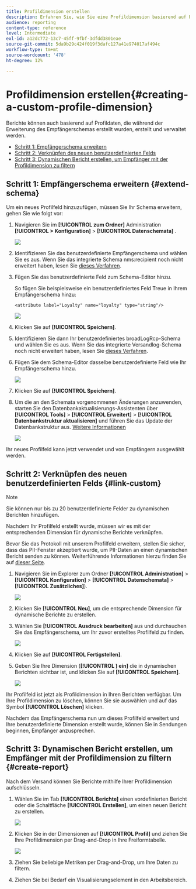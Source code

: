 ```yaml
---
title: Profildimension erstellen
description: Erfahren Sie, wie Sie eine Profildimension basierend auf Profildaten erstellen.
audience: reporting
content-type: reference
level: Intermediate
exl-id: a12dc772-13c7-45ff-9fbf-3dfdd3801eae
source-git-commit: 5da9b29c424f019f3dafc127a41e974017af494c
workflow-type: tm+mt
source-wordcount: '478'
ht-degree: 12%

---
```


# Profildimension erstellen{#creating-a-custom-profile-dimension}

Berichte können auch basierend auf Profildaten, die während der Erweiterung des Empfängerschemas erstellt wurden, erstellt und verwaltet werden.

* [Schritt 1: Empfängerschema erweitern](##extend-schema)
* [Schritt 2: Verknüpfen des neuen benutzerdefinierten Felds](#link-custom)
* [Schritt 3: Dynamischen Bericht erstellen, um Empfänger mit der Profildimension zu filtern](#create-report)

## Schritt 1: Empfängerschema erweitern {#extend-schema}

Um ein neues Profilfeld hinzuzufügen, müssen Sie Ihr Schema erweitern, gehen Sie wie folgt vor:

1. Navigieren Sie im **[!UICONTROL zum Ordner]** Administration **[!UICONTROL > Konfiguration]** > **[!UICONTROL Datenschemata]** .

   ![](assets/custom_field_1.png)

1. Identifizieren Sie das benutzerdefinierte Empfängerschema und wählen Sie es aus. Wenn Sie das integrierte Schema nms:recipient noch nicht erweitert haben, lesen Sie [dieses Verfahren](https://experienceleague.adobe.com/de/docs/campaign/campaign-v8/developer/shemas-forms/extend-schema).

1. Fügen Sie das benutzerdefinierte Feld zum Schema-Editor hinzu.

   So fügen Sie beispielsweise ein benutzerdefiniertes Feld Treue in Ihrem Empfängerschema hinzu:

   ```
   <attribute label="Loyalty" name="loyalty" type="string"/>
   ```

   ![](assets/custom_field_2.png)

1. Klicken Sie auf **[!UICONTROL Speichern]**.

1. Identifizieren Sie dann Ihr benutzerdefiniertes broadLogRcp-Schema und wählen Sie es aus. Wenn Sie das integrierte Versandlog-Schema noch nicht erweitert haben, lesen Sie [dieses Verfahren](https://experienceleague.adobe.com/de/docs/campaign/campaign-v8/developer/shemas-forms/extend-schema).

1. Fügen Sie dem Schema-Editor dasselbe benutzerdefinierte Feld wie Ihr Empfängerschema hinzu.

   ![](assets/custom_field_3.png)

1. Klicken Sie auf **[!UICONTROL Speichern]**.

1. Um die an den Schemata vorgenommenen Änderungen anzuwenden, starten Sie den Datenbankaktualisierungs-Assistenten über **[!UICONTROL Tools]** > **[!UICONTROL Erweitert]** > **[!UICONTROL Datenbankstruktur aktualisieren]** und führen Sie das Update der Datenbankstruktur aus. [Weitere Informationen](https://experienceleague.adobe.com/en/docs/campaign/campaign-v8/developer/shemas-forms/update-database-structure)

   ![](assets/custom_field_4.png)

Ihr neues Profilfeld kann jetzt verwendet und von Empfängern ausgewählt werden.

## Schritt 2: Verknüpfen des neuen benutzerdefinierten Felds {#link-custom}

>[!NOTE]
>
> Sie können nur bis zu 20 benutzerdefinierte Felder zu dynamischen Berichten hinzufügen.

Nachdem Ihr Profilfeld erstellt wurde, müssen wir es mit der entsprechenden Dimension für dynamische Berichte verknüpfen.

Bevor Sie das Protokoll mit unserem Profilfeld erweitern, stellen Sie sicher, dass das PII-Fenster akzeptiert wurde, um PII-Daten an einen dynamischen Bericht senden zu können. Weiterführende Informationen hierzu finden Sie auf [dieser Seite](pii-agreement.md).

1. Navigieren Sie im Explorer zum Ordner **[!UICONTROL Administration]** > **[!UICONTROL Konfiguration]** > **[!UICONTROL Datenschemata]** > **[!UICONTROL Zusätzliches]**).

   ![](assets/custom_field_5.png)

1. Klicken Sie **[!UICONTROL Neu]**, um die entsprechende Dimension für dynamische Berichte zu erstellen.

1. Wählen Sie **[!UICONTROL Ausdruck bearbeiten]** aus und durchsuchen Sie das Empfängerschema, um Ihr zuvor erstelltes Profilfeld zu finden.

   ![](assets/custom_field_6.png)

1. Klicken Sie auf **[!UICONTROL Fertigstellen]**.

1. Geben Sie Ihre Dimension (**[!UICONTROL ) ein]** die in dynamischen Berichten sichtbar ist, und klicken Sie auf **[!UICONTROL Speichern]**.

   ![](assets/custom_field_7.png)

Ihr Profilfeld ist jetzt als Profildimension in Ihren Berichten verfügbar. Um Ihre Profildimension zu löschen, können Sie sie auswählen und auf das Symbol **[!UICONTROL Löschen]** klicken.

Nachdem das Empfängerschema nun um dieses Profilfeld erweitert und Ihre benutzerdefinierte Dimension erstellt wurde, können Sie in Sendungen beginnen, Empfänger anzusprechen.

## Schritt 3: Dynamischen Bericht erstellen, um Empfänger mit der Profildimension zu filtern {#create-report}

Nach dem Versand können Sie Berichte mithilfe Ihrer Profildimension aufschlüsseln.

1. Wählen Sie im Tab **[!UICONTROL Berichte]** einen vordefinierten Bericht oder die Schaltfläche **[!UICONTROL Erstellen]**, um einen neuen Bericht zu erstellen.

   ![](assets/custom_field_8.png)

1. Klicken Sie in der **&#x200B;**&#x200B;Dimensionen auf **[!UICONTROL Profil]** und ziehen Sie Ihre Profildimension per Drag-and-Drop in Ihre Freiformtabelle.

   ![](assets/custom_field_9.png)

1. Ziehen Sie beliebige Metriken per Drag-and-Drop, um Ihre Daten zu filtern.

1. Ziehen Sie bei Bedarf ein Visualisierungselement in den Arbeitsbereich.

